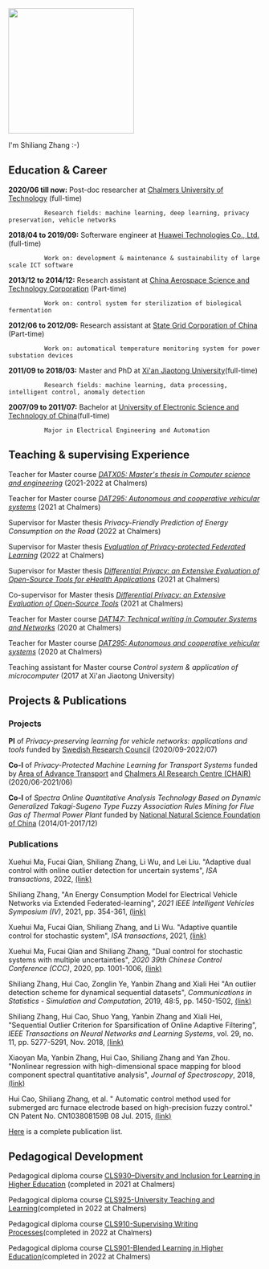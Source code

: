 <!--## This is me :-)-->
<!--![20200913220217](https://user-images.githubusercontent.com/92975752/152693260-6448775d-b04e-4376-82ca-4206345693f9.jpg)-->

<img src="https://user-images.githubusercontent.com/92975752/152693260-6448775d-b04e-4376-82ca-4206345693f9.jpg" width="250">

I'm Shiliang Zhang    :-)

<!--Contact me by _shiliang@chalmers.se_-->

## **Education & Career**

**2020/06 till now:** Post-doc researcher at [Chalmers University of Technology](https://www.chalmers.se/en/Pages/default.aspx) (full-time) 

              Research fields: machine learning, deep learning, privacy preservation, vehicle networks

**2018/04 to 2019/09:** Softerware engineer at [Huawei Technologies Co., Ltd.](https://www.huawei.com/en/) (full-time) 

              Work on: development & maintenance & sustainability of large scale ICT software

**2013/12 to 2014/12:** Research assistant at [China Aerospace Science and Technology Corporation](http://english.spacechina.com) (Part-time)

              Work on: control system for sterilization of biological fermentation

**2012/06 to 2012/09:** Research assistant at [State Grid Corporation of China](http://www.sgcc.com.cn/html/sgcc_main_en/index.shtml) (Part-time)

              Work on: automatical temperature monitoring system for power substation devices

**2011/09 to 2018/03:** Master and PhD at [Xi'an Jiaotong University](http://en.xjtu.edu.cn/)(full-time) 

              Research fields: machine learning, data processing, intelligent control, anomaly detection
                        
**2007/09 to 2011/07:** Bachelor at [University of Electronic Science and Technology of China](https://en.uestc.edu.cn/)(full-time) 

              Major in Electrical Engineering and Automation

## **Teaching & supervising Experience**

Teacher for Master course [_DATX05: Master's thesis in Computer science and engineering_](https://student.portal.chalmers.se/en/chalmersstudies/courseinformation/pages/searchcourse.aspx?course_id=16025&parsergrp=3) (2021-2022 at Chalmers)

Teacher for Master course [_DAT295: Autonomous and cooperative vehicular systems_](https://chalmers.instructure.com/courses/11041/assignments/syllabus) (2021 at Chalmers)

Supervisor for Master thesis _Privacy-Friendly Prediction of Energy Consumption on the Road_ (2022 at Chalmers)

Supervisor for Master thesis [_Evaluation of Privacy-protected Federated Learning_](https://odr.chalmers.se/items/ba6ce7bc-1b76-4533-bccd-1b326b9cdae3) (2022 at Chalmers)

Supervisor for Master thesis [_Differential Privacy: an Extensive Evaluation of Open-Source Tools for eHealth Applications_](https://odr.chalmers.se/items/02d4c836-4e9b-4e8d-aa3d-104d5eb927f8) (2021 at Chalmers)

Co-supervisor for Master thesis [_Differential Privacy: an Extensive Evaluation of Open-Source Tools_](https://masterthesis.cms.chalmers.se/content/differential-privacy-extensive-evaluation-open-source-tools-httpschalmerszoomusj67483532068) (2021 at Chalmers)

Teacher for Master course [_DAT147: Technical writing in Computer Systems and Networks_](https://chalmers.instructure.com/courses/10296/assignments/syllabus) (2020 at Chalmers)

Teacher for Master course [_DAT295: Autonomous and cooperative vehicular systems_](https://chalmers.instructure.com/courses/11041/assignments/syllabus) (2020 at Chalmers)

Teaching assistant for Master course _Control system & application of microcomputer_ (2017 at Xi'an Jiaotong University)

## **Projects & Publications**

### Projects

**PI** of _Privacy-preserving learning for vehicle networks: applications and tools_ funded by [Swedish Research Council](https://www.vr.se/english.html) (2020/09-2022/07)

**Co-I** of _Privacy-Protected Machine Learning for Transport Systems_ funded by [Area of Advance Transport](http://www.chalmers.se/en/areas-of-advance/Transport/Pages/Read-more.aspx) and [Chalmers AI Research Centre (CHAIR)](https://www.chalmers.se/en/centres/chair/Pages/default.aspx) (2020/06-2021/06)

**Co-I** of _Spectra Online Quantitative Analysis Technology Based on Dynamic Generalized Takagi-Sugeno Type Fuzzy Association Rules Mining for Flue Gas of Thermal Power Plant_ funded by [National Natural Science Foundation of China](https://www.nsfc.gov.cn/english/site_1/about/6.html) (2014/01-2017/12)

### Publications

Xuehui Ma, Fucai Qian, Shiliang Zhang, Li Wu, and Lei Liu. "Adaptive dual control with online outlier detection for uncertain systems", _ISA transactions_, 2022, [(link)](https://www.sciencedirect.com/science/article/pii/S0019057822000386)

Shiliang Zhang, "An Energy Consumption Model for Electrical Vehicle Networks via Extended Federated-learning", _2021 IEEE Intelligent Vehicles Symposium (IV)_, 2021, pp. 354-361, [(link)](https://ieeexplore.ieee.org/document/9575223)

Xuehui Ma, Fucai Qian, Shiliang Zhang, and Li Wu. "Adaptive quantile control for stochastic system", _ISA transactions_, 2021, [(link)](https://www.sciencedirect.com/science/article/abs/pii/S0019057821002950?via%3Dihub)

Xuehui Ma, Fucai Qian and Shiliang Zhang, "Dual control for stochastic systems with multiple uncertainties", _2020 39th Chinese Control Conference (CCC)_, 2020, pp. 1001-1006, [(link)](https://ieeexplore.ieee.org/abstract/document/9189668)

Shiliang Zhang, Hui Cao, Zonglin Ye, Yanbin Zhang and Xiali Hei "An outlier detection scheme for dynamical sequential datasets", _Communications in Statistics - Simulation and Computation_, 2019, 48:5, pp. 1450-1502, [(link)](https://www.tandfonline.com/doi/full/10.1080/03610918.2017.1414249)

Shiliang Zhang, Hui Cao, Shuo Yang, Yanbin Zhang and Xiali Hei, "Sequential Outlier Criterion for Sparsification of Online Adaptive Filtering", _IEEE Transactions on Neural Networks and Learning Systems_, vol. 29, no. 11, pp. 5277-5291, Nov. 2018, [(link)](https://ieeexplore.ieee.org/abstract/document/8291826)

Xiaoyan Ma, Yanbin Zhang, Hui Cao, Shiliang Zhang and Yan Zhou. "Nonlinear regression with high-dimensional space mapping for blood component spectral quantitative analysis", _Journal of Spectroscopy_, 2018, [(link)](https://www.hindawi.com/journals/jspec/2018/2689750/)

Hui Cao, Shiliang Zhang, et al. "
Automatic control method used for submerged arc furnace electrode based on high-precision fuzzy control." CN Patent No. CN103808159B 08 Jul. 2015, [(link)](https://patents.google.com/patent/CN103808159B/en)

[Here](https://scholar.google.com/citations?user=qAgTw3EAAAAJ&hl=en) is a complete publication list.

<!--## **Acadmic Participations**-->

## **Pedagogical Development**

Pedagogical diploma course [CLS930–Diversity and Inclusion for Learning in Higher Education](https://chalmersuniversity.app.box.com/s/r8fw8ve1f2y2n3zc2mddr3kr8v37sg4i) (completed in 2021 at Chalmers)

Pedagogical diploma course [CLS925-University Teaching and Learning](https://chalmersuniversity.app.box.com/s/4suyobb5adcd022jmnkchfpfbh4t19ra)(completed in 2022 at Chalmers) 

Pedagogical diploma course [CLS910-Supervising Writing Processes](https://chalmersuniversity.app.box.com/s/tbpcugrl16fpktt93p8n25shkhxixuwh)(completed in 2022 at Chalmers) 

Pedagogical diploma course [CLS901-Blended Learning in Higher Education](https://chalmersuniversity.app.box.com/s/vwzr4hn4uo7pa1i3dx9k1cfoc0s10t52)(completed in 2022 at Chalmers) 

<!--

**Bold** and _Italic_ and `Code` text

Markdown is a lightweight and easy-to-use syntax for styling your writing. It includes conventions for

```markdown
Syntax highlighted code block

# Header 1
## Header 2
### Header 3

- Bulleted
- List

1. Numbered
2. List

**Bold** and _Italic_ and `Code` text

[Link](url) and ![Image](src)
```

For more details see [Basic writing and formatting syntax](https://docs.github.com/en/github/writing-on-github/getting-started-with-writing-and-formatting-on-github/basic-writing-and-formatting-syntax).

Your Pages site will use the layout and styles from the Jekyll theme you have selected in your [repository settings](https://github.com/slzhang-git/shiliang.github.io/settings/pages). The name of this theme is saved in the Jekyll `_config.yml` configuration file.

Having trouble with Pages? Check out our [documentation](https://docs.github.com/categories/github-pages-basics/) or [contact support](https://support.github.com/contact) and we’ll help you sort it out.



## Contact Information

-->
